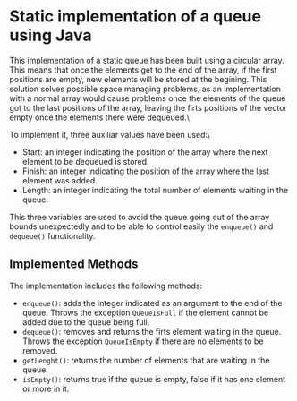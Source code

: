# Static implementation of a queue using Java

This implementation of a static queue has been built using a circular array.  This means that once the elements get to the end of the array, if the first positions are empty, new elements will be stored at the begining.  This solution solves possible space managing problems, as an implementation with a normal array would cause problems once the elements of the queue got to the last positions of the array, leaving the firts positions of the vector empty once the elements there were dequeued.\

To implement it, three auxiliar values have been used:\
* Start: an integer indicating the position of the array where the next element to be dequeued is stored.
* Finish: an integer indicating the position of the array where the last element was added.
* Length: an integer indicating the total number of elements waiting in the queue.

This three variables are used to avoid the queue going out of the array bounds unexpectedly and to be able to control easily the `enqueue()` and `dequeue()` functionality.

## Implemented Methods
The implementation includes the following methods:
* `enqueue()`: adds the integer indicated as an argument to the end of the queue.  Throws the exception `QueueIsFull` if the element cannot be added due to the queue being full.
* `dequeue()`: removes and returns the firts element waiting in the queue.  Throws the exception `QueueIsEmpty` if there are no elements to be removed.
* `getLenght()`: returns the number of elements that are waiting in the queue.
* `isEmpty()`: returns true if the queue is empty, false if it has one element or more in it.
